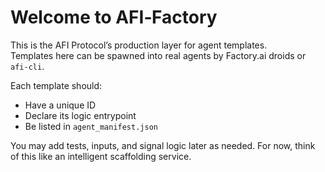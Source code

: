 # Welcome to AFI‑Factory

This is the AFI Protocol’s production layer for agent templates.  
Templates here can be spawned into real agents by Factory.ai droids or `afi-cli`.

Each template should:
- Have a unique ID
- Declare its logic entrypoint
- Be listed in `agent_manifest.json`

You may add tests, inputs, and signal logic later as needed. For now, think of this like an intelligent scaffolding service.
